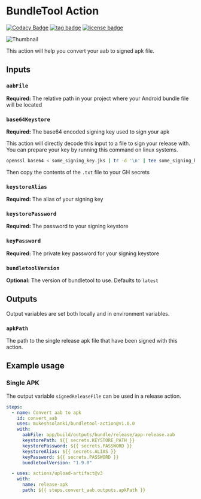 # BundleTool Action

[![Codacy Badge](https://app.codacy.com/project/badge/Grade/667085e10b6740fda8942b1a11e5b866)](https://www.codacy.com/gh/mukeshsolanki/bundletool-action/dashboard?utm_source=github.com&utm_medium=referral&utm_content=mukeshsolanki/bundletool-action&utm_campaign=Badge_Grade)
[![tag badge](https://img.shields.io/github/v/tag/mukeshsolanki/bundletool-action)](https://github.com/mukeshsolanki/bundletool-action/tags)
[![license badge](https://img.shields.io/github/license/mukeshsolanki/bundletool-action)](./LICENSE)

![Thumbnail](thumbnails.jpeg)

This action will help you convert your aab to signed apk file.

## Inputs

### `aabFile`

**Required:** The relative path in your project where your Android bundle file will be located

### `base64Keystore`

**Required:** The base64 encoded signing key used to sign your apk

This action will directly decode this input to a file to sign your release with. You can prepare your key by running this command on linux systems.

```bash
openssl base64 < some_signing_key.jks | tr -d '\n' | tee some_signing_key.jks.base64.txt
```

Then copy the contents of the `.txt` file to your GH secrets

### `keystoreAlias`

**Required:** The alias of your signing key

### `keystorePassword`

**Required:** The password to your signing keystore

### `keyPassword`

**Required:** The private key password for your signing keystore

### `bundletoolVersion`

**Optional:** The version of bundletool to use. Defaults to `latest`

## Outputs

Output variables are set both locally and in environment variables.

### `apkPath`

The path to the single release apk file that have been signed with this action.

## Example usage

### Single APK

The output variable `signedReleaseFile` can be used in a release action.

```yaml
steps:
  - name: Convert aab to apk
    id: convert_aab
    uses: mukeshsolanki/bundletool-action@v1.0.0
    with:
      aabFile: app/build/outputs/bundle/release/app-release.aab
      keystorePath: ${{ secrets.KEYSTORE_PATH }}
      keystorePassword: ${{ secrets.PASSWORD }}
      keystoreAlias: ${{ secrets.ALIAS }}
      keyPassword: ${{ secrets.PASSWORD }}
      bundletoolVersion: "1.9.0"

  - uses: actions/upload-artifact@v3
    with:
      name: release-apk
      path: ${{ steps.convert_aab.outputs.apkPath }}
```

